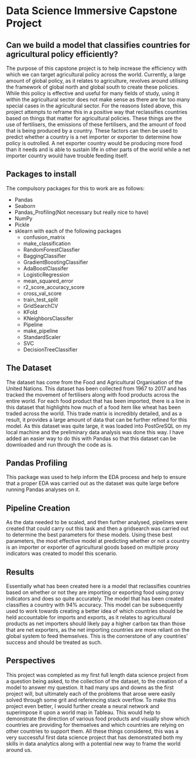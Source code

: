 # Data Science Immersive Capstone Project
## Can we build a model that classifies countries for agricultural policy efficiently?
The purpose of this capstone project is to help increase the efficiency with which we can target agricultural policy across the world. Currently, a large amount of global policy, as it relates to agriculture, revolves around utilising the framework of global north and global south to create these policies. While this policy is effective and useful for many fields of study, using it within the agricultural sector does not make sense as there are far too many special cases in the agricultural sector. 
For the reasons listed above, this project attempts to reframe this in a positive way that reclassifies countries based on things that matter for agricultural policies. These things are the use of fertilisers, the emissions of these fertilisers, and the amount of food that is being produced by a country. These factors can then be used to predict whether a country is a net importer or exporter to determine how policy is outrolled. A net exporter country would be producing more food than it needs and is able to sustain life in other parts of the world while a net importer country would have trouble feeding itself.

## Packages to install
The compulsory packages for this to work are as follows:
* Pandas
* Seaborn 
* Pandas_Profiling(Not necessary but really nice to have)
* NumPy
* Pickle
* sklearn with each of the following packages
  - confusion_matrix
  - make_classification
  - RandomForestClassfier 
  - BaggingClassifier
  - GradientBoostingClassifier
  - AdaBoostClassifer
  - LogisticRegression
  - mean_squared_error
  - r2_score_accuracy_score
  - cross_val_score
  - train_test_split
  - GridSearchCV
  - KFold
  - KNeighborsClassifer
  - Pipeline
  - make_pipeline
  - StandardScaler
  - SVC
  - DecisionTreeClassifier


## The Dataset

The dataset has come from the Food and Agricultural Organisation of the United Nations. This dataset has been collected from 1967 to 2017 and has tracked the movement of fertilisers along with food products across the entire world. For each food product that has been imported, there is a line in this dataset that highlights how much of a food item like wheat has been traded across the world. This trade matrix is incredibly detailed, and as a result, it provides a large amount of data that can be further refined for this model. As this dataset was quite large, it was loaded into PostGreSQL on my local machine and the preliminary data analysis was done this way. I have added an easier way to do this with Pandas so that this dataset can be downloaded and run through the code as is. 

## Pandas Profiling
This package was used to help inform the EDA process and help to ensure that a proper EDA was carried out as the dataset was quite large before running Pandas analyses on it. 

## Pipeline Creation
As the data needed to be scaled, and then further analysed, pipelines were created that could carry out this task and then a gridsearch was carried out to determine the best parameters for these models. Using these best parameters, the most effective model at predicting whether or not a country is an importer or exporter of agricultural goods based on multiple proxy indicators was created to model this scenario. 

## Results

Essentially what has been created here is a model that reclassifies countries based on whether or not they are importing or exporting food using proxy indicators and does so quite accurately. The model that has been created classifies a country with 94% accuracy. This model can be subsequently used to work towards creating a better idea of which countries should be held accountable for imports and exports, as it relates to agricultural products as net importers should likely pay a higher carbon tax than those that are net exporters, as the net importing countries are more reliant on the global system to feed themselves. This is the cornerstone of any countries' success and should be treated as such. 

## Perspectives
This project was completed as my first full length data science project from a question being asked, to the collection of the dataset, to the creation of a model to answer my question. It had many ups and downs as the first project will, but ultimately each of the problems that arose were easily solved through some grit and referencing stack overflow. To make this project even better, I would further create a neural network and superimpose it upon a world map in Tableau. This would help to demonstrate the direction of various food products and visually show which countries are providing for themselves and which countries are relying on other countries to support them. All these things considered, this was a very successful first data science project that has demonstrated both my skills in data analytics along with a potential new way to frame the world around us.  
